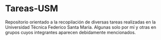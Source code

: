 # Tareas-USM

Repositorio orientado a la recopilación de diversas tareas realizadas en la Universidad Técnica Federico Santa María. Algunas solo por mí y otras en grupos cuyos integrantes aparecen debidamente mencionados.
